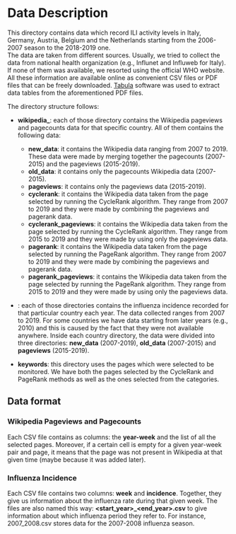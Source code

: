 # Data Description

This directory contains data which record ILI activity levels in Italy, Germany, Austria, Belgium and the Netherlands starting from the 2006-2007 season to the 2018-2019 one.  
The data are taken from different sources. Usually, we tried to collect the data from national
health organization (e.g., Influnet and Influweb for Italy). If none of them was available, we resorted using the official WHO website.  
All these information are available online as convenient CSV files or PDF files that can be freely downloaded.
[Tabula](http://tabula.technology) software was used to extract data tables from the aforementioned PDF files.

The directory structure follows:

* **wikipedia_<country>**: each of those directory contains the Wikipedia pageviews and pagecounts data for that specific country. All of them contains the following data:
  * **new_data**: it contains the Wikipedia data ranging from 2007 to 2019. These data were made by merging together the pagecounts (2007-2015) and the pageviews (2015-2019).
  * **old_data**: it contains only the pagecounts Wikipedia data (2007-2015).
  * **pageviews**: it contains only the pageviews data (2015-2019).
  * **cyclerank**: it contains the Wikipedia data taken from the page selected by running the CycleRank algorithm. They range from 2007 to 2019 and they were made by combining the pageviews and pagerank data.
  * **cyclerank_pageviews**: it contains the Wikipedia data taken from the page selected by running the CycleRank algorithm. They range from 2015 to 2019 and they were made by using only the pageviews data.
  * **pagerank**: it contains the Wikipedia data taken from the page selected by running the PageRank algorithm. They range from 2007 to 2019 and they were made by combining the pageviews and pagerank data.
  * **pagerank_pageviews**: it contains the Wikipedia data taken from the page selected by running the PageRank algorithm. They range from 2015 to 2019 and they were made by using only the pageviews data.

* **<country>**: each of those directories contains the influenza incidence recorded for that particular country each year. The data collected ranges from 2007 to 2019. For some countries we have data starting from later years (e.g., 2010) and this is caused by the fact that they were not available anywhere. Inside each country directory, the data were divided into three directories: **new_data** (2007-2019), **old_data** (2007-2015) and **pageviews** (2015-2019).

* **keywords**: this directory uses the pages which were selected to be monitored. We have both the pages selected by the CycleRank and PageRank methods as well as the ones selected from the categories.

## Data format

### Wikipedia Pageviews and Pagecounts

Each CSV file contains as columns: the **year-week** and the list of all the selected pages. Moreover, if a certain cell is empty for a given year-week pair and page, it means that the page was not present in Wikipedia at that given time (maybe because it was added later).

### Influenza Incidence

Each CSV file contains two columns: **week** and **incidence**. Together, they give us information about the influenza rate during that given week. The files are also named this way: **<start_year>_<end_year>.csv** to give information about which influenza period they refer to. For instance, 2007_2008.csv stores data for the 2007-2008 influenza season.
